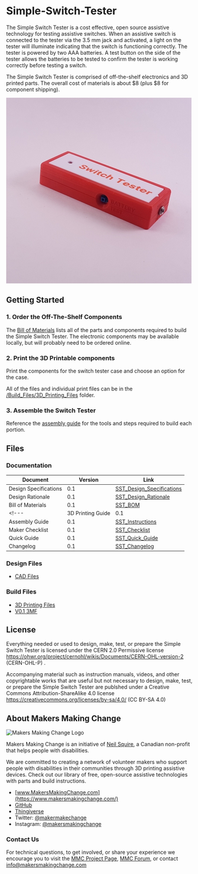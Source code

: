 # Simple-Switch-Tester
The Simple Switch Tester is a cost effective, open source assistive technology for testing assistive switches. When an assistive switch is connected to the tester via the 3.5 mm jack and activated, a light on the tester will illuminate indicating that the switch is functioning correctly. The tester is powered by two AAA batteries. A test button on the side of the tester allows the batteries to be tested to confirm the tester is working correctly before testing a switch.

The Simple Switch Tester is comprised of off-the-shelf electronics and 3D printed parts. The overall cost of materials is about $8 (plus $8 for component shipping).

![Simple Switch Tester](Photos/SST_500.jpg)

<!--- 
## More info at
 - [Makers Making Change Forum Thread](TBD) 
 - [Makers Making Change Project Page](TBD)
 --->


## Getting Started

### 1. Order the Off-The-Shelf Components

The [Bill of Materials](/Documentation/SST_BOM_v0.1.xlsx) lists all of the parts and components required to build the Simple Switch Tester. The electronic components may be available locally, but will probably need to be ordered online.


### 2. Print the 3D Printable components

Print the components for the switch tester case and choose an option for the case.

All of the files and individual print files can be in the [/Build_Files/3D_Printing_Files](/Build_Files/3D_Printing/) folder.

### 3. Assemble the Switch Tester

Reference the [assembly guide](/Documentation/SST_Assembly_Guide_v0.1.pdf) for the tools and steps required to build each portion.

## Files

### Documentation
| Document             | Version | Link                                                                                  |
|----------------------|---------|---------------------------------------------------------------------------------------|
| Design Specifications| 0.1     | [SST_Design_Specifications](/Documentation/SST_Design_Rationale_v0.1.pdf) |
| Design Rationale     | 0.1     | [SST_Design_Rationale](/Documentation/SST_Design_Rationale_v0.1.pdf) |
| Bill of Materials    | 0.1     | [SST_BOM](/Documentation/SST_BOM_v0.1.xlsx)                          |
<!--- | 3D Printing Guide    | 0.1     | [SST_3D_Printing_Guide](/Documentation/SST_3D_Printing_Guide_v0.1.pdf)| --->
| Assembly Guide       | 0.1     | [SST_Instructions](/Documentation/SST_Assembly_Guide_v0.1.pdf)       |
| Maker Checklist      | 0.1     | [SST_Checklist](/Documentation/SST_Maker_Checklist_v0.1.pdf)         |
| Quick Guide          | 0.1     | [SST_Quick_Guide](/Documentation/SST_Quick_Guide_v0.1.pdf)           |
| Changelog            | 0.1     | [SST_Changelog](/Documentation/SST_Changelog_v0.1.pdf)               |

### Design Files
 - [CAD Files](/Design_Files)

### Build Files
 - [3D Printing Files](/Build_Files/3D_Printing)
 - [V0.1 3MF](/Build_Files/3D_Printing/SST_All_v0.1.3mf)

## License

Everything needed or used to design, make, test, or prepare the Simple Switch Tester is licensed under the CERN 2.0 Permissive license <https://ohwr.org/project/cernohl/wikis/Documents/CERN-OHL-version-2> (CERN-OHL-P) .

Accompanying material such as instruction manuals, videos, and other copyrightable works that are useful but not necessary to design, make, test, or prepare the Simple Switch Tester are publshed under a Creative Commons Attribution-ShareAlike 4.0 license <https://creativecommons.org/licenses/by-sa/4.0/> (CC BY-SA 4.0)


## About Makers Making Change
<img src="https://www.makersmakingchange.com/wp-content/uploads/logo/mmc_logo.svg" width="500" alt="Makers Making Change Logo">

Makers Making Change is an initiative of [Neil Squire](https://www.neilsquire.ca/), a Canadian non-profit that helps people with disabilities.

We are committed to creating a network of volunteer makers who support people with disabilities in their communities through 3D printing assistive devices. Check out our library of free, open-source assistive technologies with parts and build instructions.

 - [www.MakersMakingChange.com](https://www.makersmakingchange.com/)
 - [GitHub](https://github.com/makersmakingchange)
 - [Thingiverse](https://www.thingiverse.com/makersmakingchange/about)
 - Twitter: [@makermakechange](https://twitter.com/makermakechange)
 - Instagram: [@makersmakingchange](https://www.instagram.com/makersmakingchange)

### Contact Us

For technical questions, to get involved, or share your experience we encourage you to visit the [MMC Project Page]( https://www.makersmakingchange.com/project), [MMC Forum](https://forum.makersmakingchange.com), or contact info@makersmakingchange.com
